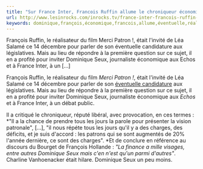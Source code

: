 ```yaml
---
title: "Sur France Inter, Francois Ruffin allume le chroniqueur économie de la radio, Dominique Seux"
url: http://www.lesinrocks.com/inrocks.tv/france-inter-francois-ruffin-allume-chroniqueur-economie-de-radio-dominique-seux/
keywords: dominique,françois,économique,francois,allume,éventuelle,réalisateur,ruffin,radio,france,salamé,répondre,inter,seux,chroniqueur,question,économie
---
```

François Ruffin, le réalisateur du film Merci Patron !, était l'invité de Léa Salamé ce 14 décembre pour parler de son éventuelle candidature aux législatives. Mais au lieu de répondre à la première question sur ce sujet, il en a profité pour inviter Dominique Seux, journaliste économique aux Echos et à France Inter, à un \[...\]

François Ruffin, le réalisateur du film *Merci Patron !*, était l\'invité de Léa Salamé ce 14 décembre pour parler de son [éventuelle candidature](https://www.lesinrocks.com/2016/11/22/actualite/francois-ruffin-veut-se-porter-candidat-face-fn-a-amiens-11881779/) aux législatives. Mais au lieu de répondre à la première question sur ce sujet, il en a profité pour inviter Dominique Seux, journaliste économique aux *Echos* et à France Inter, à un débat public.

Il a critiqué le chroniqueur, réputé libéral, avec provocation, en ces termes : *\"Il a la chance de prendre tous les jours la parole pour présenter la vision patronale\", \[\...\], \"il nous répéte tous les jours qu\'il y a des charges, des déficits, et je suis d\'accord : les patrons qui se sont augmentés de 20% l\'année dernière, ce sont des charges\". *Et de conclure en référence au discours du Bourget de François Hollande : *\"La finance a mille visages, entre autres Dominique Seux mais c\'en n\'est qu\'un parmi d\'autres\"*. Charline Vanhoenacker était hilare. Dominique Seux un peu moins.
